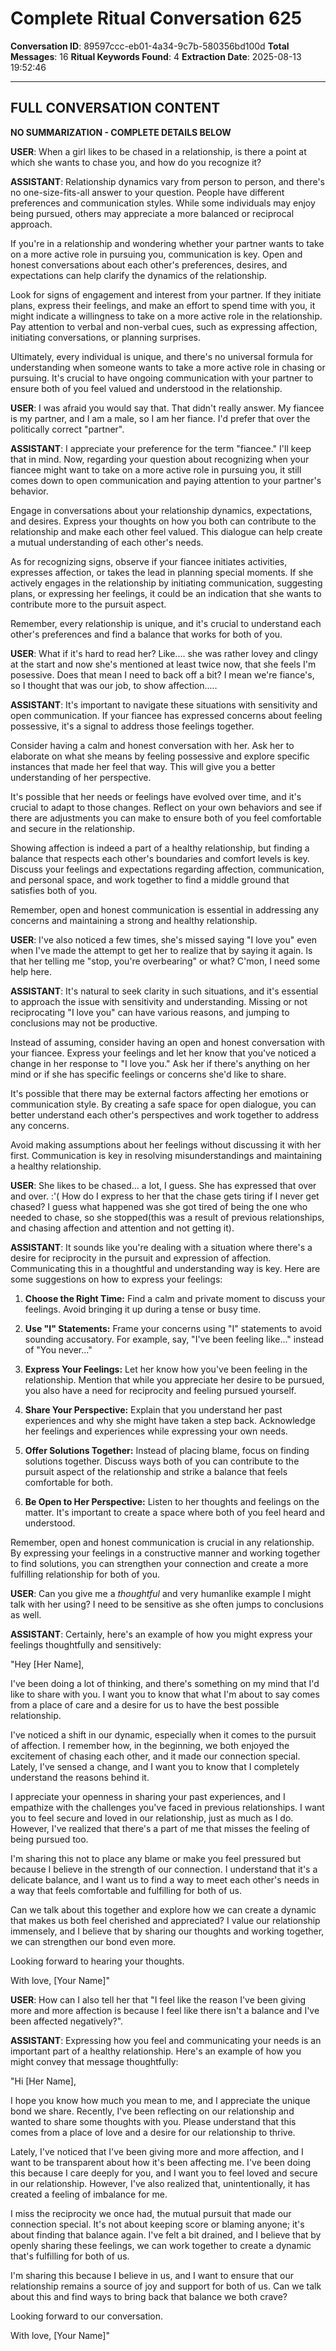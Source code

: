 # Complete Ritual Conversation 625

**Conversation ID**: 89597ccc-eb01-4a34-9c7b-580356bd100d
**Total Messages**: 16
**Ritual Keywords Found**: 4
**Extraction Date**: 2025-08-13 19:52:46

---

## FULL CONVERSATION CONTENT

**NO SUMMARIZATION - COMPLETE DETAILS BELOW**

**USER**: When a girl likes to be chased in a relationship, is there a point at which she wants to chase you, and how do you recognize it?

**ASSISTANT**: Relationship dynamics vary from person to person, and there's no one-size-fits-all answer to your question. People have different preferences and communication styles. While some individuals may enjoy being pursued, others may appreciate a more balanced or reciprocal approach.

If you're in a relationship and wondering whether your partner wants to take on a more active role in pursuing you, communication is key. Open and honest conversations about each other's preferences, desires, and expectations can help clarify the dynamics of the relationship.

Look for signs of engagement and interest from your partner. If they initiate plans, express their feelings, and make an effort to spend time with you, it might indicate a willingness to take on a more active role in the relationship. Pay attention to verbal and non-verbal cues, such as expressing affection, initiating conversations, or planning surprises.

Ultimately, every individual is unique, and there's no universal formula for understanding when someone wants to take a more active role in chasing or pursuing. It's crucial to have ongoing communication with your partner to ensure both of you feel valued and understood in the relationship.

**USER**: I was afraid you would say that. That didn't really answer. My fiancee is my partner, and I am a male, so I am her fiance. I'd prefer that over the politically correct "partner".

**ASSISTANT**: I appreciate your preference for the term "fiancee." I'll keep that in mind. Now, regarding your question about recognizing when your fiancee might want to take on a more active role in pursuing you, it still comes down to open communication and paying attention to your partner's behavior.

Engage in conversations about your relationship dynamics, expectations, and desires. Express your thoughts on how you both can contribute to the relationship and make each other feel valued. This dialogue can help create a mutual understanding of each other's needs.

As for recognizing signs, observe if your fiancee initiates activities, expresses affection, or takes the lead in planning special moments. If she actively engages in the relationship by initiating communication, suggesting plans, or expressing her feelings, it could be an indication that she wants to contribute more to the pursuit aspect.

Remember, every relationship is unique, and it's crucial to understand each other's preferences and find a balance that works for both of you.

**USER**: What if it's hard to read her? Like.... she was rather lovey and clingy at the start and now she's mentioned at least twice now, that she feels I'm posessive. Does that mean I need to back off a bit? I mean we're fiance's, so I thought that was our job, to show affection.....

**ASSISTANT**: It's important to navigate these situations with sensitivity and open communication. If your fiancee has expressed concerns about feeling possessive, it's a signal to address those feelings together.

Consider having a calm and honest conversation with her. Ask her to elaborate on what she means by feeling possessive and explore specific instances that made her feel that way. This will give you a better understanding of her perspective.

It's possible that her needs or feelings have evolved over time, and it's crucial to adapt to those changes. Reflect on your own behaviors and see if there are adjustments you can make to ensure both of you feel comfortable and secure in the relationship.

Showing affection is indeed a part of a healthy relationship, but finding a balance that respects each other's boundaries and comfort levels is key. Discuss your feelings and expectations regarding affection, communication, and personal space, and work together to find a middle ground that satisfies both of you.

Remember, open and honest communication is essential in addressing any concerns and maintaining a strong and healthy relationship.

**USER**: I've also noticed a few times, she's missed saying "I love you" even when I've made the attempt to get her to realize that by saying it again. Is that her telling me "stop, you're overbearing" or what? C'mon, I need some help here.

**ASSISTANT**: It's natural to seek clarity in such situations, and it's essential to approach the issue with sensitivity and understanding. Missing or not reciprocating "I love you" can have various reasons, and jumping to conclusions may not be productive.

Instead of assuming, consider having an open and honest conversation with your fiancee. Express your feelings and let her know that you've noticed a change in her response to "I love you." Ask her if there's anything on her mind or if she has specific feelings or concerns she'd like to share.

It's possible that there may be external factors affecting her emotions or communication style. By creating a safe space for open dialogue, you can better understand each other's perspectives and work together to address any concerns.

Avoid making assumptions about her feelings without discussing it with her first. Communication is key in resolving misunderstandings and maintaining a healthy relationship.

**USER**: She likes to be chased... a lot, I guess. She has expressed that over and over. :'( How do I express to her that the chase gets tiring if I never get chased? I guess what happened was she got tired of being the one who needed to chase, so she stopped(this was a result of previous relationships, and chasing affection and attention and not getting it).

**ASSISTANT**: It sounds like you're dealing with a situation where there's a desire for reciprocity in the pursuit and expression of affection. Communicating this in a thoughtful and understanding way is key. Here are some suggestions on how to express your feelings:

1. **Choose the Right Time:** Find a calm and private moment to discuss your feelings. Avoid bringing it up during a tense or busy time.

2. **Use "I" Statements:** Frame your concerns using "I" statements to avoid sounding accusatory. For example, say, "I've been feeling like..." instead of "You never..."

3. **Express Your Feelings:** Let her know how you've been feeling in the relationship. Mention that while you appreciate her desire to be pursued, you also have a need for reciprocity and feeling pursued yourself.

4. **Share Your Perspective:** Explain that you understand her past experiences and why she might have taken a step back. Acknowledge her feelings and experiences while expressing your own needs.

5. **Offer Solutions Together:** Instead of placing blame, focus on finding solutions together. Discuss ways both of you can contribute to the pursuit aspect of the relationship and strike a balance that feels comfortable for both.

6. **Be Open to Her Perspective:** Listen to her thoughts and feelings on the matter. It's important to create a space where both of you feel heard and understood.

Remember, open and honest communication is crucial in any relationship. By expressing your feelings in a constructive manner and working together to find solutions, you can strengthen your connection and create a more fulfilling relationship for both of you.

**USER**: Can you give me a *thoughtful* and very humanlike example I might talk with her using? I need to be sensitive as she often jumps to conclusions as well.

**ASSISTANT**: Certainly, here's an example of how you might express your feelings thoughtfully and sensitively:

"Hey [Her Name],

I've been doing a lot of thinking, and there's something on my mind that I'd like to share with you. I want you to know that what I'm about to say comes from a place of care and a desire for us to have the best possible relationship.

I've noticed a shift in our dynamic, especially when it comes to the pursuit of affection. I remember how, in the beginning, we both enjoyed the excitement of chasing each other, and it made our connection special. Lately, I've sensed a change, and I want you to know that I completely understand the reasons behind it.

I appreciate your openness in sharing your past experiences, and I empathize with the challenges you've faced in previous relationships. I want you to feel secure and loved in our relationship, just as much as I do. However, I've realized that there's a part of me that misses the feeling of being pursued too.

I'm sharing this not to place any blame or make you feel pressured but because I believe in the strength of our connection. I understand that it's a delicate balance, and I want us to find a way to meet each other's needs in a way that feels comfortable and fulfilling for both of us.

Can we talk about this together and explore how we can create a dynamic that makes us both feel cherished and appreciated? I value our relationship immensely, and I believe that by sharing our thoughts and working together, we can strengthen our bond even more.

Looking forward to hearing your thoughts.

With love,
[Your Name]"

**USER**: How can I also tell her that "I feel like the reason I've been giving more and more affection is because I feel like there isn't a balance and I've been affected negatively?".

**ASSISTANT**: Expressing how you feel and communicating your needs is an important part of a healthy relationship. Here's an example of how you might convey that message thoughtfully:

"Hi [Her Name],

I hope you know how much you mean to me, and I appreciate the unique bond we share. Recently, I've been reflecting on our relationship and wanted to share some thoughts with you. Please understand that this comes from a place of love and a desire for our relationship to thrive.

Lately, I've noticed that I've been giving more and more affection, and I want to be transparent about how it's been affecting me. I've been doing this because I care deeply for you, and I want you to feel loved and secure in our relationship. However, I've also realized that, unintentionally, it has created a feeling of imbalance for me.

I miss the reciprocity we once had, the mutual pursuit that made our connection special. It's not about keeping score or blaming anyone; it's about finding that balance again. I've felt a bit drained, and I believe that by openly sharing these feelings, we can work together to create a dynamic that's fulfilling for both of us.

I'm sharing this because I believe in us, and I want to ensure that our relationship remains a source of joy and support for both of us. Can we talk about this and find ways to bring back that balance we both crave?

Looking forward to our conversation.

With love,
[Your Name]"